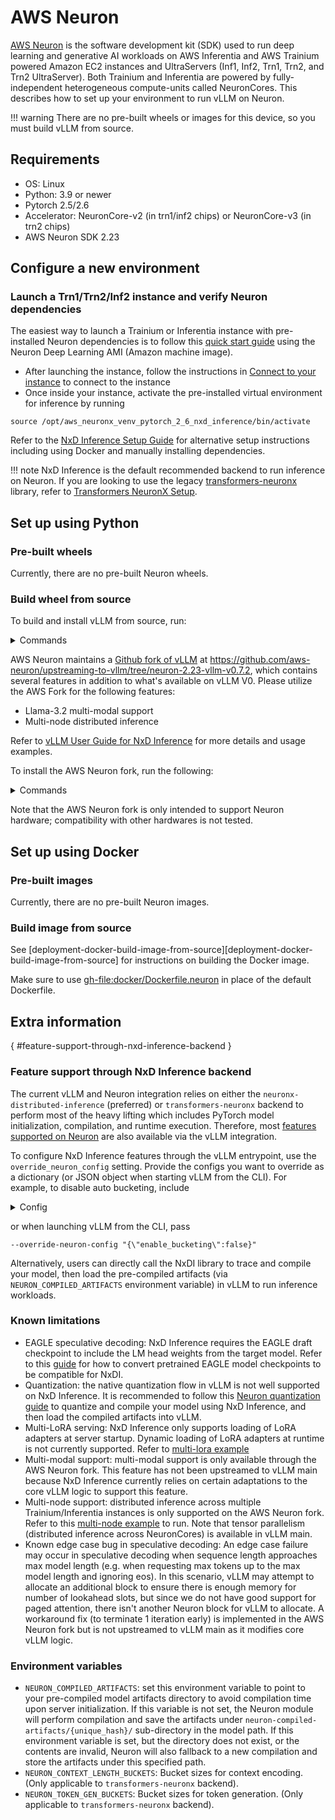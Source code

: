 # AWS Neuron

[AWS Neuron](https://awsdocs-neuron.readthedocs-hosted.com/en/latest/) is the software development kit (SDK) used to run deep learning and
generative AI workloads on AWS Inferentia and AWS Trainium powered Amazon EC2 instances and UltraServers (Inf1, Inf2, Trn1, Trn2,
and Trn2 UltraServer). Both Trainium and Inferentia are powered by fully-independent heterogeneous compute-units called NeuronCores.
This describes how to set up your environment to run vLLM on Neuron.

!!! warning
    There are no pre-built wheels or images for this device, so you must build vLLM from source.

## Requirements

- OS: Linux
- Python: 3.9 or newer
- Pytorch 2.5/2.6
- Accelerator: NeuronCore-v2 (in trn1/inf2 chips) or NeuronCore-v3 (in trn2 chips)
- AWS Neuron SDK 2.23

## Configure a new environment

### Launch a Trn1/Trn2/Inf2 instance and verify Neuron dependencies

The easiest way to launch a Trainium or Inferentia instance with pre-installed Neuron dependencies is to follow this
[quick start guide](https://awsdocs-neuron.readthedocs-hosted.com/en/latest/general/setup/neuron-setup/multiframework/multi-framework-ubuntu22-neuron-dlami.html#setup-ubuntu22-multi-framework-dlami) using the Neuron Deep Learning AMI (Amazon machine image).

- After launching the instance, follow the instructions in [Connect to your instance](https://docs.aws.amazon.com/AWSEC2/latest/UserGuide/AccessingInstancesLinux.html) to connect to the instance
- Once inside your instance, activate the pre-installed virtual environment for inference by running

```console
source /opt/aws_neuronx_venv_pytorch_2_6_nxd_inference/bin/activate
```

Refer to the [NxD Inference Setup Guide](https://awsdocs-neuron.readthedocs-hosted.com/en/latest/libraries/nxd-inference/nxdi-setup.html)
for alternative setup instructions including using Docker and manually installing dependencies.

!!! note
    NxD Inference is the default recommended backend to run inference on Neuron. If you are looking to use the legacy [transformers-neuronx](https://github.com/aws-neuron/transformers-neuronx)
    library, refer to [Transformers NeuronX Setup](https://awsdocs-neuron.readthedocs-hosted.com/en/latest/libraries/transformers-neuronx/setup/index.html).

## Set up using Python

### Pre-built wheels

Currently, there are no pre-built Neuron wheels.

### Build wheel from source

To build and install vLLM from source, run:

<details>
<summary>Commands</summary>

```console
git clone https://github.com/vllm-project/vllm.git
cd vllm
pip install -U -r requirements/neuron.txt
VLLM_TARGET_DEVICE="neuron" pip install -e .
```

</details>

AWS Neuron maintains a [Github fork of vLLM](https://github.com/aws-neuron/upstreaming-to-vllm/tree/neuron-2.23-vllm-v0.7.2) at
<https://github.com/aws-neuron/upstreaming-to-vllm/tree/neuron-2.23-vllm-v0.7.2>, which contains several features in addition to what's
available on vLLM V0. Please utilize the AWS Fork for the following features:

- Llama-3.2 multi-modal support
- Multi-node distributed inference

Refer to [vLLM User Guide for NxD Inference](https://awsdocs-neuron.readthedocs-hosted.com/en/latest/libraries/nxd-inference/developer_guides/vllm-user-guide.html)
    for more details and usage examples.

To install the AWS Neuron fork, run the following:

<details>
<summary>Commands</summary>

```console
git clone -b neuron-2.23-vllm-v0.7.2 https://github.com/aws-neuron/upstreaming-to-vllm.git
cd upstreaming-to-vllm
pip install -r requirements/neuron.txt
VLLM_TARGET_DEVICE="neuron" pip install -e .
```

</details>

Note that the AWS Neuron fork is only intended to support Neuron hardware; compatibility with other hardwares is not tested.

## Set up using Docker

### Pre-built images

Currently, there are no pre-built Neuron images.

### Build image from source

See [deployment-docker-build-image-from-source][deployment-docker-build-image-from-source] for instructions on building the Docker image.

Make sure to use <gh-file:docker/Dockerfile.neuron> in place of the default Dockerfile.

## Extra information

[](){ #feature-support-through-nxd-inference-backend }

### Feature support through NxD Inference backend

The current vLLM and Neuron integration relies on either the `neuronx-distributed-inference` (preferred) or `transformers-neuronx` backend
to perform most of the heavy lifting which includes PyTorch model initialization, compilation, and runtime execution. Therefore, most
[features supported on Neuron](https://awsdocs-neuron.readthedocs-hosted.com/en/latest/libraries/nxd-inference/developer_guides/feature-guide.html) are also available via the vLLM integration.

To configure NxD Inference features through the vLLM entrypoint, use the `override_neuron_config` setting. Provide the configs you want to override
as a dictionary (or JSON object when starting vLLM from the CLI). For example, to disable auto bucketing, include

<details>
<summary>Config</summary>

```console
override_neuron_config={
    "enable_bucketing":False,
}
```

</details>

or when launching vLLM from the CLI, pass

```console
--override-neuron-config "{\"enable_bucketing\":false}"
```

Alternatively, users can directly call the NxDI library to trace and compile your model, then load the pre-compiled artifacts
(via `NEURON_COMPILED_ARTIFACTS` environment variable) in vLLM to run inference workloads.

### Known limitations

- EAGLE speculative decoding: NxD Inference requires the EAGLE draft checkpoint to include the LM head weights from the target model. Refer to this
  [guide](https://awsdocs-neuron.readthedocs-hosted.com/en/latest/libraries/nxd-inference/developer_guides/feature-guide.html#eagle-checkpoint-compatibility)
  for how to convert pretrained EAGLE model checkpoints to be compatible for NxDI.
- Quantization: the native quantization flow in vLLM is not well supported on NxD Inference. It is recommended to follow this
  [Neuron quantization guide](https://awsdocs-neuron.readthedocs-hosted.com/en/latest/libraries/nxd-inference/developer_guides/custom-quantization.html)
  to quantize and compile your model using NxD Inference, and then load the compiled artifacts into vLLM.
- Multi-LoRA serving: NxD Inference only supports loading of LoRA adapters at server startup. Dynamic loading of LoRA adapters at
  runtime is not currently supported. Refer to [multi-lora example](https://github.com/aws-neuron/upstreaming-to-vllm/blob/neuron-2.23-vllm-v0.7.2/examples/offline_inference/neuron_multi_lora.py)
- Multi-modal support: multi-modal support is only available through the AWS Neuron fork. This feature has not been upstreamed
  to vLLM main because NxD Inference currently relies on certain adaptations to the core vLLM logic to support this feature.
- Multi-node support: distributed inference across multiple Trainium/Inferentia instances is only supported on the AWS Neuron fork. Refer
  to this [multi-node example](https://github.com/aws-neuron/upstreaming-to-vllm/tree/neuron-2.23-vllm-v0.7.2/examples/neuron/multi_node)
  to run. Note that tensor parallelism (distributed inference across NeuronCores) is available in vLLM main.
- Known edge case bug in speculative decoding: An edge case failure may occur in speculative decoding when sequence length approaches
  max model length (e.g. when requesting max tokens up to the max model length and ignoring eos). In this scenario, vLLM may attempt
  to allocate an additional block to ensure there is enough memory for number of lookahead slots, but since we do not have good support
  for paged attention, there isn't another Neuron block for vLLM to allocate. A workaround fix (to terminate 1 iteration early) is
  implemented in the AWS Neuron fork but is not upstreamed to vLLM main as it modifies core vLLM logic.

### Environment variables

- `NEURON_COMPILED_ARTIFACTS`: set this environment variable to point to your pre-compiled model artifacts directory to avoid
  compilation time upon server initialization. If this variable is not set, the Neuron module will perform compilation and save the
  artifacts under `neuron-compiled-artifacts/{unique_hash}/` sub-directory in the model path. If this environment variable is set,
  but the directory does not exist, or the contents are invalid, Neuron will also fallback to a new compilation and store the artifacts
  under this specified path.
- `NEURON_CONTEXT_LENGTH_BUCKETS`: Bucket sizes for context encoding. (Only applicable to `transformers-neuronx` backend).
- `NEURON_TOKEN_GEN_BUCKETS`: Bucket sizes for token generation. (Only applicable to `transformers-neuronx` backend).
